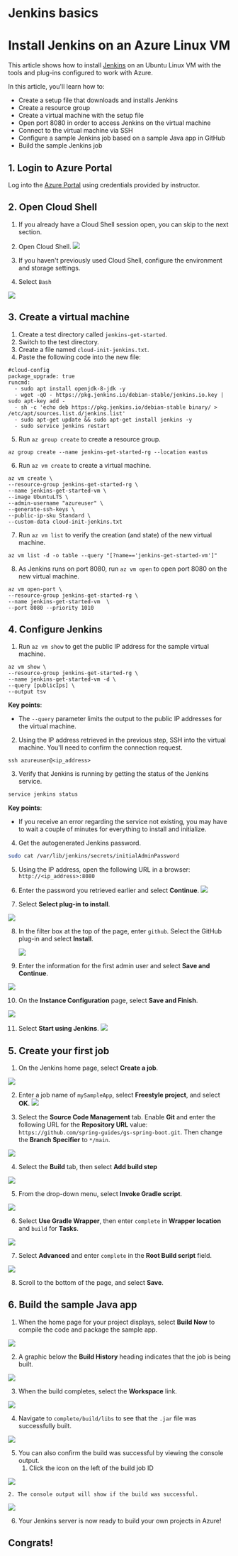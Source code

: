 # Jenkins basics

# Install Jenkins on an Azure Linux VM

This article shows how to install [Jenkins](https://jenkins.io) on an Ubuntu Linux VM with the tools and plug-ins configured to work with Azure.

In this article, you'll learn how to:


* Create a setup file that downloads and installs Jenkins
* Create a resource group
* Create a virtual machine with the setup file
* Open port 8080 in order to access Jenkins on the virtual machine
* Connect to the virtual machine via SSH
* Configure a sample Jenkins job based on a sample Java app in GitHub
* Build the sample Jenkins job

## 1. Login to Azure Portal
Log into the [Azure Portal](https://portal.azure.com) using credentials provided by instructor.

## 2. Open Cloud Shell
1. If you already have a Cloud Shell session open, you can skip to the next section.
2. Open Cloud Shell.
![](index/portal-cloud-shell%202.png)

3. If you haven't previously used Cloud Shell, configure the environment and storage settings.
4. Select `Bash`

![](index/choose-cloudshell-cli%202.png)

## 3. Create a virtual machine
1. Create a test directory called `jenkins-get-started`.
2. Switch to the test directory.
3. Create a file named `cloud-init-jenkins.txt`.
4. Paste the following code into the new file:

```
#cloud-config
package_upgrade: true
runcmd:
  - sudo apt install openjdk-8-jdk -y
  - wget -qO - https://pkg.jenkins.io/debian-stable/jenkins.io.key | sudo apt-key add -
  - sh -c 'echo deb https://pkg.jenkins.io/debian-stable binary/ > /etc/apt/sources.list.d/jenkins.list'
  - sudo apt-get update && sudo apt-get install jenkins -y
  - sudo service jenkins restart
```


5. Run `az group create` to create a resource group.

```azurecli
az group create --name jenkins-get-started-rg --location eastus
```

6. Run  `az vm create` to create a virtual machine.

```azurecli
az vm create \
--resource-group jenkins-get-started-rg \
--name jenkins-get-started-vm \
--image UbuntuLTS \
--admin-username "azureuser" \
--generate-ssh-keys \
--public-ip-sku Standard \
--custom-data cloud-init-jenkins.txt
```

7. Run `az vm list` to verify the creation (and state) of the new virtual machine.

```azurecli
az vm list -d -o table --query "[?name=='jenkins-get-started-vm']"    
```

8. As Jenkins runs on port 8080, run `az vm open` to open port 8080 on the new virtual machine.

```azurecli
az vm open-port \
--resource-group jenkins-get-started-rg \
--name jenkins-get-started-vm  \
--port 8080 --priority 1010    
```

## 4. Configure Jenkins

1. Run `az vm show` to get the public IP address for the sample virtual machine.

```azurecli
az vm show \
--resource-group jenkins-get-started-rg \
--name jenkins-get-started-vm -d \
--query [publicIps] \
--output tsv
```

**Key points**:

- The `--query` parameter limits the output to the public IP addresses for the virtual machine.

2. Using the IP address retrieved in the previous step, SSH into the virtual machine. You'll need to confirm the connection request.

```azurecli
ssh azureuser@<ip_address>
```


3. Verify that Jenkins is running by getting the status of the Jenkins service.

```bash
service jenkins status
```

**Key points**:

- If you receive an error regarding the service not existing, you may have to wait a couple of minutes for everything to install and initialize.

4. Get the autogenerated Jenkins password.

```bash
sudo cat /var/lib/jenkins/secrets/initialAdminPassword
```

5. Using the IP address, open the following URL in a browser: `http://<ip_address>:8080`

6. Enter the password you retrieved earlier and select **Continue**.
![](index/unlock-jenkins%202.png)

7. Select **Select plug-in to install**.

![](index/select-plugins%202.png)

8. In the filter box at the top of the page, enter `github`. Select the GitHub plug-in and select **Install**.

    ![](index/install-github-plugin%202.png)

9. Enter the information for the first admin user and select **Save and Continue**.

![](index/create-first-user%202.png)

10. On the **Instance Configuration** page, select **Save and Finish**.

![](index/instance-configuration%202.png)

11. Select **Start using Jenkins**.
  ![](index/start-using-jenkins%202.png)

## 5. Create your first job

1. On the Jenkins home page, select **Create a job**.

![](index/CD434BF6-2C19-4F4A-AEFE-C7592362AE14%202.png)

2. Enter a job name of `mySampleApp`, select **Freestyle project**, and select **OK**.
 ![](index/new-job%202.png)

3. Select the **Source Code Management** tab. Enable **Git** and enter the following URL for the **Repository URL** value: `https://github.com/spring-guides/gs-spring-boot.git`. Then change the **Branch Specifier** to `*/main`.

![](index/source-code-management%202.png)

4. Select the **Build** tab, then select **Add build step**

![](index/add-build-step%202.png)

5. From the drop-down menu, select **Invoke Gradle script**.

![](index/invoke-gradle-script-option%202.png)

6. Select **Use Gradle Wrapper**, then enter `complete` in **Wrapper location** and `build` for **Tasks**.

![](index/gradle-script-options%202.png)

7. Select **Advanced** and enter `complete` in the **Root Build script** field.

![](index/root-build-script%202.png)

8. Scroll to the bottom of the page, and select **Save**.

## 6. Build the sample Java app

1. When the home page for your project displays, select **Build Now** to compile the code and package the sample app.

![](index/project-home-page%202.png)

2. A graphic below the **Build History** heading indicates that the job is being built.

  ![](index/job-currently-building%202.png)

3. When the build completes, select the **Workspace** link.

![](index/job-workspace%202.png)

4. Navigate to `complete/build/libs` to see that the `.jar` file was successfully built.

 ![](index/successful-build%202.png)

5. You can also confirm the build was successful by viewing the console output. 
	1. Click the icon on the left of the build job ID
	
![](index/jenkins-console%202.jpg)

	2. The console output will show if the build was successful. 
	
![](index/console-success%202.jpg)


6. Your Jenkins server is now ready to build your own projects in Azure!

## Congrats!

